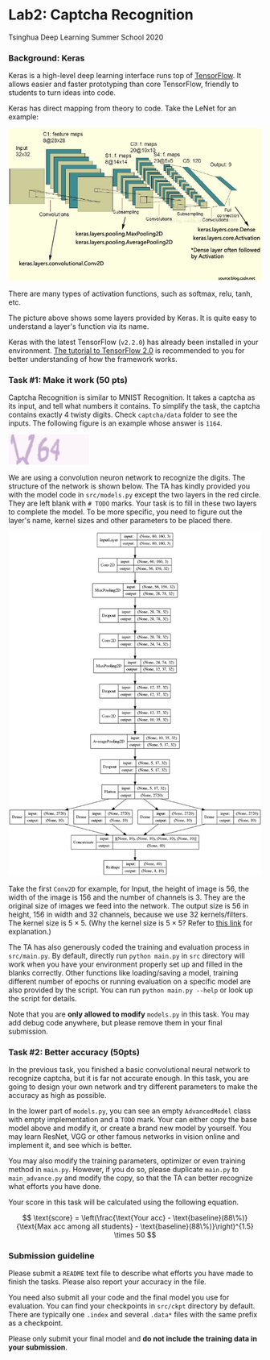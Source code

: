 Lab2: Captcha Recognition
===

Tsinghua Deep Learning Summer School 2020

### Background: Keras

Keras is a high-level deep learning interface runs top of [TensorFlow](https://www.tensorflow.org/). 
It allows easier and faster prototyping than core TensorFlow, 
friendly to students to turn ideas into code.

Keras has direct mapping from theory to code. Take the LeNet for an example:

![LeNet](doc/1.jpg)

There are many types of activation functions, such as softmax, relu, tanh, etc. 

The picture above shows some layers provided by Keras. 
It is quite easy to understand a layer's function via its name.

Keras with the latest TensorFlow (`v2.2.0`) has already been installed in your environment. 
[The tutorial to TensorFlow 2.0](https://www.tensorflow.org/tutorials/quickstart/beginner)
is recommended to you for better understanding of how the framework works.

### Task #1: Make it work (50 pts)
Captcha Recognition is similar to MNIST Recognition. 
It takes a captcha as its input, and tell what numbers it contains. 
To simplify the task, the captcha contains exactly 4 twisty digits. 
Check `captcha/data` folder to see the inputs. 
The following figure is an example whose answer is `1164`.

![Sample](doc/captcha_data_0.png)

We are using a convolution neuron network to recognize the digits.
The structure of the network is shown below.
The TA has kindly provided you with the model code in `src/models.py`
except the two layers in the red circle.
They are left blank with `# TODO` marks. 
Your task is to fill in these two layers to complete the model. 
To be more specific, you need to figure out the layer's name, kernel sizes and
other parameters to be placed there.

![Model](doc/model.png)

Take the first `Conv2D` for example, for Input, the height of image is 56, 
the width of the image is 156 and the number of channels is 3. 
They are the original size of images we feed into the network. 
The output size is $56$ in height, $156$ in width and $32$ channels,
because we use 32 kernels/filters. 
The kernel size is $5\times5$. 
(Why the kernel size is $5\times5$? 
Refer to [this link](http://cs231n.github.io/convolutional-networks/#conv) for explanation.)

The TA has also generously coded the training and evaluation process in `src/main.py`.
By default, directly run `python main.py` in `src` directory will work 
when you have your environment properly set up and filled in the blanks correctly.
Other functions like loading/saving a model, training different number of epochs or
running evaluation on a specific model are also provided by the script.
You can run `python main.py --help` or look up the script for details.

Note that you are __only allowed to modify__ `models.py` in this task.
You may add debug code anywhere, but please remove them in your final submission.

### Task #2: Better accuracy (50pts)

In the previous task, you finished a basic convolutional neural network to recognize captcha, but it is far not accurate enough. 
In this task, you are going to design your own network and try different parameters to make the accuracy as high as possible.

In the lower part of `models.py`, you can see an empty `AdvancedModel` class with empty implementation and a `TODO` mark.
Your can either copy the base model above and modify it, or create a brand new model by yourself.
You may learn ResNet, VGG or other famous networks in vision online and implement it, and see which is better.

You may also modify the training parameters, optimizer or even training method in `main.py`. However, if you do so, please duplicate `main.py` to `main_advance.py` and modify the copy, so that the TA can better recognize what efforts you have done.

Your score in this task will be calculated using the following equation.

$$
    \text{score} = \left(\frac{\text{Your acc} - \text{baseline}(88\%)}{\text{Max acc among all students} - \text{baseline}(88\%)}\right)^{1.5} \times 50
$$

### Submission guideline

Please submit a `README` text file to describe what efforts you have made to finish the tasks. Please also report your accuracy in the file. 

You need also submit all your code and the final model you use for evaluation. You can find your checkpoints in `src/ckpt` directory by default. There are typically one `.index` and several `.data*` files with the same prefix as a checkpoint.

Please only submit your final model and __do not include the training data in your submission__. 
